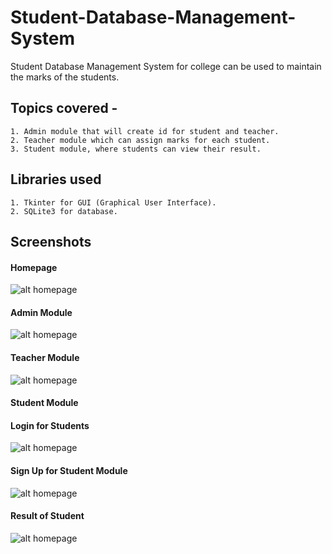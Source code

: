 # Student-Database-Management-System
Student Database Management System for college can be used to maintain the marks of the students.

## Topics covered -
```
1. Admin module that will create id for student and teacher.
2. Teacher module which can assign marks for each student.
3. Student module, where students can view their result.
```

## Libraries used
```
1. Tkinter for GUI (Graphical User Interface).
2. SQLite3 for database.
```

## Screenshots

#### Homepage
![alt homepage](https://ankitverma30.github.io/Student-Database-Management-System/Homepage.png)

#### Admin Module
![alt homepage](https://ankitverma30.github.io/Student-Database-Management-System/Admin-Login.png)

#### Teacher Module
![alt homepage](https://ankitverma30.github.io/Student-Database-Management-System/Prepare-Grade-Card-for-Teachers.png)

#### Student Module
  
  #### Login for Students
   ![alt homepage](https://ankitverma30.github.io/Student-Database-Management-System/Student-Login.png)
  
  #### Sign Up for Student Module
  ![alt homepage](https://ankitverma30.github.io/Student-Database-Management-System/Signup-for-Students.png)
  
  #### Result of Student 
  ![alt homepage](https://ankitverma30.github.io/Student-Database-Management-System/Result-Declaration.png)
  
